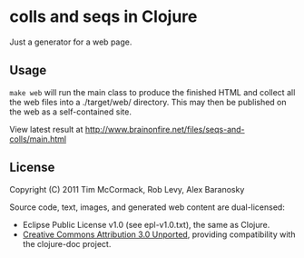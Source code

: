 # colls and seqs in Clojure

Just a generator for a web page.

## Usage

`make web` will run the main class to produce the finished HTML and collect all
the web files into a ./target/web/ directory. This may then be published on the
web as a self-contained site.

View latest result at http://www.brainonfire.net/files/seqs-and-colls/main.html

## License

Copyright (C) 2011 Tim McCormack, Rob Levy, Alex Baranosky

Source code, text, images, and generated web content are dual-licensed:

* Eclipse Public License v1.0 (see epl-v1.0.txt), the same as Clojure.
* [Creative Commons Attribution 3.0 Unported](https://creativecommons.org/licenses/by/3.0/),
  providing compatibility with the clojure-doc project.
